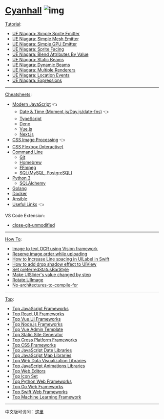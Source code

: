 # [Cyanhall](https://www.cyanhall.com/) ![img](https://www.cyanhall.com/favicon-32x32.png)

[Tutorial](https://www.cyanhall.com/tutorial/):
* [UE Niagara: Simple Sprite Emitter](https://www.cyanhall.com//tutorial/1.niagara-simple-sprite-emitter/)
* [UE Niagara: Simple Mesh Emitter](https://www.cyanhall.com/tutorial/2.niagara-simple-mesh-emitter/)
* [UE Niagara: Simple GPU Emitter](https://www.cyanhall.com/tutorial/3.niagara-simple-gpu-emitter/)
* [UE Niagara: Sprite Facing](https://www.cyanhall.com/tutorial/4.niagara-sprite-facing/)
* [UE Niagara: Blend Attributes By Value](https://www.cyanhall.com/tutorial/5.blend-attributes-by-value)
* [UE Niagara: Static Beams](https://www.cyanhall.com/tutorial/6.static-beams)
* [UE Niagara: Dynamic Beams](https://www.cyanhall.com/tutorial/7.dynamic-beams)
* [UE Niagara: Multiple Renderers](https://www.cyanhall.com/tutorial/8.multiple-renderers/)
* [UE Niagara: Location Events](https://www.cyanhall.com/tutorial/9.location-events/)
* [UE Niagara: Expressions](https://www.cyanhall.com/tutorial/10.expressions/)


---

[Cheatsheets](https://www.cyanhall.com/cheatsheet/):
* [Modern JavaScript](https://www.cyanhall.com/cheatsheet/8.javascript-cheatsheet/) 👈
  * [Date & Time (Moment.js/Day.js/date-fns)](https://www.cyanhall.com/cheatsheet/18.javascript-date-time-cheatsheet/) 👈
  * [TypeScript](https://www.cyanhall.com/cheatsheet/13.typescript-cheatsheet/)
  * [Deno](https://www.cyanhall.com/cheatsheet/11.deno-cheatsheet/)
  * [Vue.js](https://www.cyanhall.com/cheatsheet/9.vue-js-cheatsheet/)
  * [Next.js](https://www.cyanhall.com/cheatsheet/next-js-cheatsheet/)
* [CSS Image Processing](https://www.cyanhall.com/cheatsheet/19.css-image-processing/) 👈
* [CSS Flexbox (Interactive)](https://www.cyanhall.com/cheatsheet/12.css-flexbox-cheatsheet/)
* [Command Line](https://www.cyanhall.com/cheatsheet/1.shell-shortcut/)
  * [Git](https://www.cyanhall.com/cheatsheet/4.git-shotcut/)
  * [Homebrew](https://www.cyanhall.com/cheatsheet/7.homebrew-cheatsheet/)
  * [FFmpeg](https://www.cyanhall.com/cheatsheet/20.ffmpeg-cheatsheet/)
  * [SQL(MySQL, PostgreSQL)](https://www.cyanhall.com/cheatsheet/21.sql-cheatsheet/)
* [Python 3](https://www.cyanhall.com/cheatsheet/16.python-cheatsheet/)
  * [SQLAlchemy](https://www.cyanhall.com/cheatsheet/22.SQLAlchemy-cheatsheet/)
* [Golang](https://www.cyanhall.com/cheatsheet/17.go-cheatsheet/)
* [Docker](https://www.cyanhall.com/cheatsheet/15.docker-cheatsheet/)
* [Ansible](https://www.cyanhall.com/cheatsheet/14.ansible-cheatsheet/)
* [Useful Links](https://www.cyanhall.com/cheatsheet/6.useful-online-tools-for-programmer/) 👈

VS Code Extension:
* [close-git-unmodified](https://github.com/Cyanhall/vscode-close-git-unmodified)

---

[How To](https://www.cyanhall.com/how-to/):
* [Image to text OCR using Vision framework](https://www.cyanhall.com/how-to/iOS/8.create-image-to-text-OCR-using-Vision-framework/)
* [Reserve image order while uploading](https://www.cyanhall.com/how-to/iOS/6.reserve-image-order-while-upload-multiple-images/)
* [How to Increase Line spacing in UILabel in Swift](https://www.cyanhall.com/how-to/iOS/1.increase-line-spacing-in-uilabel-in-swift/)
* [How to add drop shadow effect to UIView](https://www.cyanhall.com/how-to/iOS/2.add-drop-shadow-effect-to-uiview)
* [Set preferredStatusBarStyle](https://www.cyanhall.com/how-to/iOS/3.set-preferredStatusBarStyle/)
* [Make UISlider's value changed by step](https://www.cyanhall.com/how-to/iOS/4.make-UISlider-value-changed-by-step/)
* [Rotate UIImage](https://www.cyanhall.com/how-to/iOS/5.rotate-UIImage/)
* [No-architectures-to-compile-for](https://www.cyanhall.com/how-to/iOS/7.fix-error-No-architectures-to-compile-for/)

---

[Top](https://www.cyanhall.com/top/):
 * [Top JavaScript Frameworks](https://www.cyanhall.com/top/javascript-framework/)
 * [Top React UI Frameworks](https://www.cyanhall.com/top/vue-ui-framework/)
 * [Top Vue UI Frameworks](https://www.cyanhall.com/top/vue-ui-framework/)
 * [Top Node.js Frameworks](https://www.cyanhall.com/top/nodejs-framework/)
 * [Top Vue Admin Template](https://www.cyanhall.com/top/vue-admin-template/)
 * [Top Static Site Generator](https://www.cyanhall.com/top/static-site-generator/)
 * [Top Cross Platform Frameworks](https://www.cyanhall.com/top/cross-platform-framework/)
 * [Top CSS Frameworks](https://www.cyanhall.com/top/css-framework/)
 * [Top JavaScript Date Libraries](https://www.cyanhall.com/top/javascript-date-libraries/)
 * [Top JavaScript Map Libraries](https://www.cyanhall.com/top/javascript-map-libraries/)
 * [Top Web Data Visualization Libraries](https://www.cyanhall.com/top/web-data-visualization-libraries/)
 * [Top JavaScript Animations Libraries](https://www.cyanhall.com/top/javascript-animation-libraries/)
 * [Top Web Editors](https://www.cyanhall.com/top/web-editors/)
 * [Top Icon Set](https://www.cyanhall.com/top/icon-set/)
 * [Top Python Web Frameworks](https://www.cyanhall.com/top/python-web-framework/)
 * [Top Go Web Frameworks](https://www.cyanhall.com/top/go-web-framework/)
 * [Top Swift Web Frameworks](https://www.cyanhall.com/top/swift-web-framework/)
 * [Top Machine Learning Framework](https://www.cyanhall.com/top/machine-learning-framework/)

---

中文版可访问：[这里](https://www.cyanhall.com/cn/)

